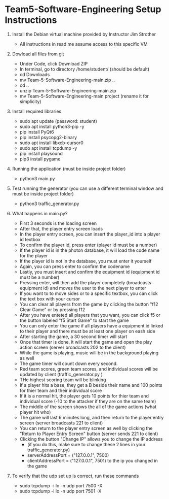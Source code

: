 # Team5-Software-Engineering Setup Instructions

  1. Install the Debian virtual machine provided by Instructor Jim Strother
     - All instructions in read me assume access to this specific VM
    
  2. Dowload all files from git
     - Under Code, click Download ZIP
     - In terminal, go to directory /home/student/ (should be default)
     - cd Downloads
     - mv Team-5-Software-Engineering-main.zip ..
     - cd ..
     - unzip Team-5-Software-Engineering-main.zip
     - mv Team-5-Software-Engineering-main project (rename it for simplicity)

  3. Install required libraries
     - sudo apt update (password: student)
     - sudo apt install python3-pip -y
     - pip install PyQt6
     - pip install psycopg2-binary
     - sudo apt install libxcb-cursor0
     - sudo apt install tcpdump -y
     - pip install playsound
     - pip3 install pygame

    
  4. Running the application (must be inside project folder)
     - python3 main.py
    
  5. Test running the generator (you can use a different terminal window and must be inside project folder)
     - python3 traffic_generator.py 

  6. What happens in main.py?
     - First 3 seconds is the loading screen
     - After that, the player entry screen loads
     - In the player entry screen, you can insert the player_id into a player id textbox
     - To confirm the player id, press enter (player id must be a number)
     - If the player id is in the photon database, it will load the code name for the player
     - If the player id is not in the database, you must enter it yourself 
     - Again, you can press enter to confirm the codename
     - Lastly, you must insert and confirm the equipment id (equipment id must be a number)
     - Pressing enter, will then add the player completely (broadcasts equipment id) and moves the user to the next player to enter 
     - If you want to to move sides or to a specific textbox, you can click the text box with your cursor
     - You can clear all players from the game by clicking the button "f12 Clear Game" or by pressing f12
     - After you have enteted all players that you want, you can click f5 or the button labeled "f5 Start Game" to start the game
     - You can only enter the game if all players have a equipment id linked to their player and there must be at least one player on eash side
     - After starting the game, a 30 second timer will start 
     - Once that timer is done, it will start the game and open the play action screen (server broadcasts 202 to the client)
     - While the game is playing, music will be in the background playing as well
     - The game timer will count down every second.
     - Red team scores, green team scores, and individual scores will be updated by client (traffic_generator.py )
     - THe highest scoring team will be blinking
     - If a player hits a base, they get a B beside their name and 100 points for thier team and their individual score
     - If it is a normal hit, the player gets 10 points for thier team and individual score (-10 to the attacker if they are on the same team)
     - The middle of the screen shows the all of the game actions (what player hit who)
     - The game will last 6 minutes long, and then return to the player entry screen (server broadcasts 221 to client)
     - You can return to the player entry screen as well by clicking the "Return to Player Entry Screen" button (server sends 221 to client)
     - Clicking the button "Change IP" allows you to change the IP address
         - (if you do this, make sure to change these 2 lines in your traffic_generator.py)
         - serverAddressPort   = ("127.0.0.1", 7500) 
         - clientAddressPort   = ("127.0.0.1", 7501) to the ip you changed in the game
   
  7. To verify that the udp set up is correct, run these commands
     - sudo tcpdump -i lo -n udp port 7500 -X
     - sudo tcpdump -i lo -n udp port 7501 -X

